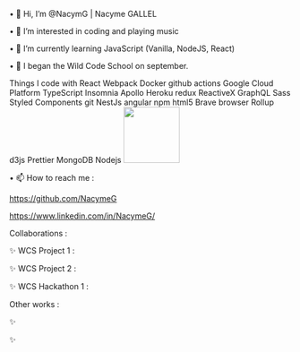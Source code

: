 • 👋 Hi, I’m @NacymG | Nacyme GALLEL

• 👀 I’m interested in coding and playing music

• 🌱 I’m currently learning JavaScript (Vanilla, NodeJS, React)

• 💞️ I began the Wild Code School on september.

Things I code with
React Webpack Docker github actions Google Cloud Platform TypeScript Insomnia Apollo Heroku redux ReactiveX GraphQL Sass Styled Components git NestJs angular npm html5 Brave browser Rollup d3js Prettier MongoDB Nodejs
<img src="https://cdn.jsdelivr.net/npm/programming-languages-logos/src/javascript/javascript.png" height="100">

• 📫 How to reach me :

https://github.com/NacymeG

https://www.linkedin.com/in/NacymeG/

Collaborations :

✨ WCS Project 1 : 

✨ WCS Project 2 : 

✨ WCS Hackathon 1 : 

Other works :


✨ 

✨ 

